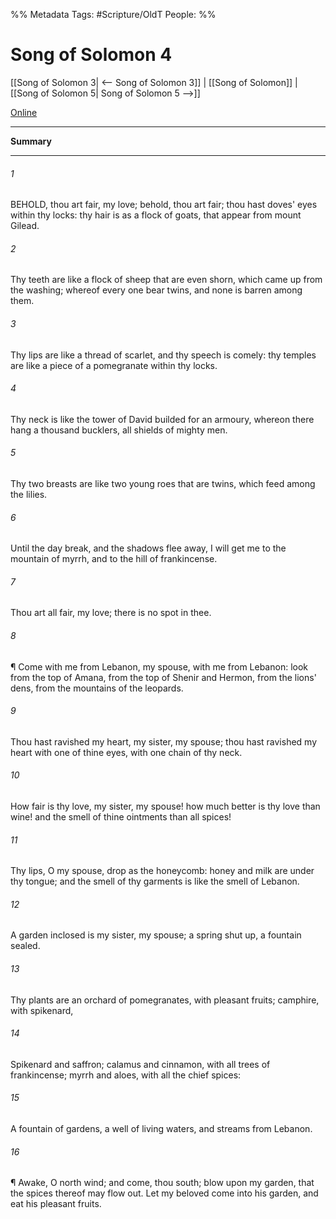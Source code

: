 

%% Metadata
Tags: #Scripture/OldT
People: 
%%
# Song of Solomon 4
[[Song of Solomon 3| <-- Song of Solomon 3]] | [[Song of Solomon]] | [[Song of Solomon 5| Song of Solomon 5 -->]]

[Online](https://churchofjesuschrist.org/study/scriptures/ot/song/4?lang=eng)

---
__Summary__



---

###### 1
BEHOLD, thou art fair, my love; behold, thou art fair; thou hast doves' eyes within thy locks: thy hair is as a flock of goats, that appear from mount Gilead.
###### 2
Thy teeth are like a flock of sheep that are even shorn, which came up from the washing; whereof every one bear twins, and none is barren among them.
###### 3
Thy lips are like a thread of scarlet, and thy speech is comely: thy temples are like a piece of a pomegranate within thy locks.
###### 4
Thy neck is like the tower of David builded for an armoury, whereon there hang a thousand bucklers, all shields of mighty men.
###### 5
Thy two breasts are like two young roes that are twins, which feed among the lilies.
###### 6
Until the day break, and the shadows flee away, I will get me to the mountain of myrrh, and to the hill of frankincense.
###### 7
Thou art all fair, my love; there is no spot in thee.
###### 8
¶ Come with me from Lebanon, my spouse, with me from Lebanon: look from the top of Amana, from the top of Shenir and Hermon, from the lions' dens, from the mountains of the leopards.
###### 9
Thou hast ravished my heart, my sister, my spouse; thou hast ravished my heart with one of thine eyes, with one chain of thy neck.
###### 10
How fair is thy love, my sister, my spouse! how much better is thy love than wine! and the smell of thine ointments than all spices!
###### 11
Thy lips, O my spouse, drop as the honeycomb: honey and milk are under thy tongue; and the smell of thy garments is like the smell of Lebanon.
###### 12
A garden inclosed is my sister, my spouse; a spring shut up, a fountain sealed.
###### 13
Thy plants are an orchard of pomegranates, with pleasant fruits; camphire, with spikenard,
###### 14
Spikenard and saffron; calamus and cinnamon, with all trees of frankincense; myrrh and aloes, with all the chief spices:
###### 15
A fountain of gardens, a well of living waters, and streams from Lebanon.
###### 16
¶ Awake, O north wind; and come, thou south; blow upon my garden, that the spices thereof may flow out. Let my beloved come into his garden, and eat his pleasant fruits.



